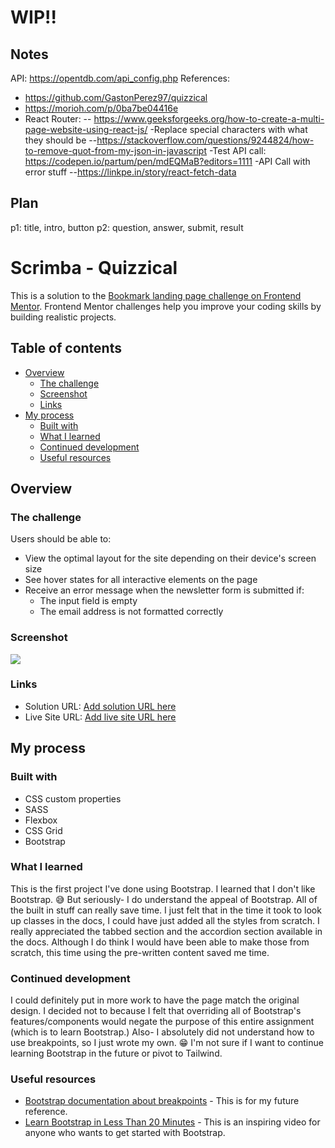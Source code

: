 # WIP!!
## Notes
API: https://opentdb.com/api_config.php
References:
- https://github.com/GastonPerez97/quizzical
- https://morioh.com/p/0ba7be04416e
- React Router:
-- https://www.geeksforgeeks.org/how-to-create-a-multi-page-website-using-react-js/
-Replace special characters with what they should be
--https://stackoverflow.com/questions/9244824/how-to-remove-quot-from-my-json-in-javascript
-Test API call:
https://codepen.io/partum/pen/mdEQMaB?editors=1111
-API Call with error stuff
--https://linkpe.in/story/react-fetch-data
## Plan
p1: title, intro, button
p2: question, answer, submit, result


# Scrimba - Quizzical

This is a solution to the [Bookmark landing page challenge on Frontend Mentor](https://www.frontendmentor.io/challenges/bookmark-landing-page-5d0b588a9edda32581d29158). Frontend Mentor challenges help you improve your coding skills by building realistic projects. 

## Table of contents

- [Overview](#overview)
  - [The challenge](#the-challenge)
  - [Screenshot](#screenshot)
  - [Links](#links)
- [My process](#my-process)
  - [Built with](#built-with)
  - [What I learned](#what-i-learned)
  - [Continued development](#continued-development)
  - [Useful resources](#useful-resources)


## Overview

### The challenge

Users should be able to:

- View the optimal layout for the site depending on their device's screen size
- See hover states for all interactive elements on the page
- Receive an error message when the newsletter form is submitted if:
  - The input field is empty
  - The email address is not formatted correctly

### Screenshot

![](./images/screenshot-desktop.jpg)


### Links

- Solution URL: [Add solution URL here](https://github.com/partum/bookmark-landing-page-master)
- Live Site URL: [Add live site URL here](https://astonishing-horse-18e21d.netlify.app/)

## My process

### Built with

- CSS custom properties
- SASS
- Flexbox
- CSS Grid
- Bootstrap


### What I learned

This is the first project I've done using Bootstrap. I learned that I don't like Bootstrap. 😅
But seriously- I do understand the appeal of Bootstrap. All of the built in stuff can really save time. I just felt that in the time it took to look up classes in the docs,
I could have just added all the styles from scratch.
I really appreciated the tabbed section and the accordion section available in the docs. Although I do think I would have been able to make those from scratch, this time
using the pre-written content saved me time.

### Continued development

I could definitely put in more work to have the page match the original design. I decided not to because I felt that overriding all of Bootstrap's features/components would
negate the purpose of this entire assignment (which is to learn Bootstrap.) 
Also- I absolutely did not understand how to use breakpoints, so I just wrote my own. 😁
I'm not sure if I want to continue learning Bootstrap in the future or pivot to Tailwind.

### Useful resources

- [Bootstrap documentation about breakpoints](https://getbootstrap.com/docs/4.1/layout/overview/#responsive-breakpoints) - This is for my future reference.
- [Learn Bootstrap in Less Than 20 Minutes](https://www.youtube.com/watch?v=eow125xV5-c) - This is an inspiring video for anyone who wants to get started with Bootstrap. 



